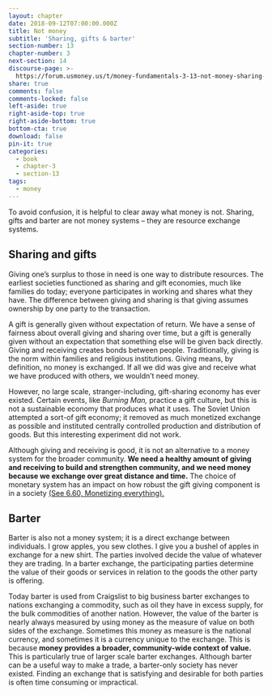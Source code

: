 ```yaml
---
layout: chapter
date: 2018-09-12T07:00:00.000Z
title: Not money
subtitle: 'Sharing, gifts & barter'
section-number: 13
chapter-number: 3
next-section: 14
discourse-page: >-
  https://forum.usmoney.us/t/money-fundamentals-3-13-not-money-sharing-gifts-barter/
share: true
comments: false
comments-locked: false
left-aside: true
right-aside-top: true
right-aside-bottom: true
bottom-cta: true
download: false
pin-it: true
categories:
  - book
  - chapter-3
  - section-13
tags:
  - money
---
```

To avoid confusion, it is helpful to clear away what money is not.
Sharing, gifts and barter are not money systems – they are resource
exchange systems.

## Sharing and gifts

Giving one’s surplus to those in need is one way to distribute
resources. The earliest societies functioned as sharing and gift
economies, much like families do today; everyone participates in
working and shares what they have. The difference between giving
and sharing is that giving assumes ownership by one party to the
transaction.

A gift is generally given without expectation of return. We have a
sense of fairness about overall giving and sharing over time, but a
gift is generally given without an expectation that something else will
be given back directly. Giving and receiving creates bonds between
people. Traditionally, giving is the norm within families and religious
institutions. Giving means, by definition, no money is exchanged. If
all we did was give and receive what we have produced with others,
we wouldn’t need money.

However, no large scale, stranger-including, gift-sharing economy has
ever existed. Certain events, like _Burning Man,_ practice a gift culture,
but this is not a sustainable economy that produces what it uses. The
Soviet Union attempted a sort-of gift economy; it removed as much
monetized exchange as possible and instituted centrally controlled
production and distribution of goods. But this interesting experiment
did not work.

Although giving and receiving is good, it is not an alternative to
a money system for the broader community. **We need a healthy
amount of giving and receiving to build and strengthen community, and we need money because we exchange over great
 distance and time.**
 The choice of monetary system has an impact
on how robust the gift giving component is in a society [(See 6.60,
Monetizing everything).](https://usmoney.us/book/chapter-6/section-60)

## Barter

Barter is also not a money system; it is a direct exchange between
individuals. I grow apples, you sew clothes. I give you a bushel
of apples in exchange for a new shirt. The parties involved decide
the value of whatever they are trading. In a barter exchange, the
participating parties determine the value of their goods or services in
relation to the goods the other party is offering.

Today barter is used from Craigslist to big business barter exchanges
to nations exchanging a commodity, such as oil they have in excess
supply, for the bulk commodities of another nation. However, the
value of the barter is nearly always measured by using money as the
measure of value on both sides of the exchange. Sometimes this
money as measure is the national currency, and sometimes it is a
currency unique to the exchange. This is because **money provides a
broader, community-wide context of value.** This is particularly true
of larger scale barter exchanges. Although barter can be a useful way
to make a trade, a barter-only society has never existed. Finding an
exchange that is satisfying and desirable for both parties is often time
consuming or impractical.
